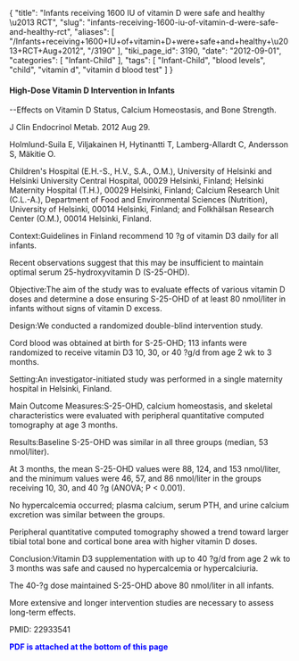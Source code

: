 {
    "title": "Infants receiving 1600 IU of vitamin D were safe and healthy \u2013 RCT",
    "slug": "infants-receiving-1600-iu-of-vitamin-d-were-safe-and-healthy-rct",
    "aliases": [
        "/Infants+receiving+1600+IU+of+vitamin+D+were+safe+and+healthy+\u2013+RCT+Aug+2012",
        "/3190"
    ],
    "tiki_page_id": 3190,
    "date": "2012-09-01",
    "categories": [
        "Infant-Child"
    ],
    "tags": [
        "Infant-Child",
        "blood levels",
        "child",
        "vitamin d",
        "vitamin d blood test"
    ]
}


#### High-Dose Vitamin D Intervention in Infants  
--Effects on Vitamin D Status, Calcium Homeostasis, and Bone Strength.

J Clin Endocrinol Metab. 2012 Aug 29.

Holmlund-Suila E, Viljakainen H, Hytinantti T, Lamberg-Allardt C, Andersson S, Mäkitie O.

Children's Hospital (E.H.-S., H.V., S.A., O.M.), University of Helsinki and Helsinki University Central Hospital, 00029 Helsinki, Finland; Helsinki Maternity Hospital (T.H.), 00029 Helsinki, Finland; Calcium Research Unit (C.L.-A.), Department of Food and Environmental Sciences (Nutrition), University of Helsinki, 00014 Helsinki, Finland; and Folkhälsan Research Center (O.M.), 00014 Helsinki, Finland.

Context:Guidelines in Finland recommend 10 ?g of vitamin D3 daily for all infants. 

Recent observations suggest that this may be insufficient to maintain optimal serum 25-hydroxyvitamin D (S-25-OHD).

Objective:The aim of the study was to evaluate effects of various vitamin D doses and determine a dose ensuring S-25-OHD of at least 80 nmol/liter in infants without signs of vitamin D excess.

Design:We conducted a randomized double-blind intervention study. 

Cord blood was obtained at birth for S-25-OHD; 113 infants were randomized to receive vitamin D3 10, 30, or 40 ?g/d from age 2 wk to 3 months.

Setting:An investigator-initiated study was performed in a single maternity hospital in Helsinki, Finland.

Main Outcome Measures:S-25-OHD, calcium homeostasis, and skeletal characteristics were evaluated with peripheral quantitative computed tomography at age 3 months.

Results:Baseline S-25-OHD was similar in all three groups (median, 53 nmol/liter). 

At 3 months, the mean S-25-OHD values were 88, 124, and 153 nmol/liter, and the minimum values were 46, 57, and 86 nmol/liter in the groups receiving 10, 30, and 40 ?g (ANOVA; P < 0.001). 

No hypercalcemia occurred; plasma calcium, serum PTH, and urine calcium excretion was similar between the groups. 

Peripheral quantitative computed tomography showed a trend toward larger tibial total bone and cortical bone area with higher vitamin D doses.

Conclusion:Vitamin D3 supplementation with up to 40 ?g/d from age 2 wk to 3 months was safe and caused no hypercalcemia or hypercalciuria. 

The 40-?g dose maintained S-25-OHD above 80 nmol/liter in all infants. 

More extensive and longer intervention studies are necessary to assess long-term effects.

PMID: 22933541

 **<span style="color:#00F;">PDF is attached at the bottom of this page</span>**